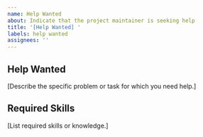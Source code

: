 ```yaml
---
name: Help Wanted
about: Indicate that the project maintainer is seeking help
title: '[Help Wanted] '
labels: help wanted
assignees: ''
---
```


## Help Wanted

[Describe the specific problem or task for which you need help.]

## Required Skills

[List required skills or knowledge.]
